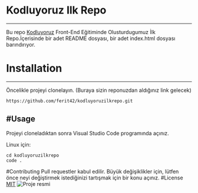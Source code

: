 # Kodluyoruz Ilk Repo
---
Bu repo [Kodluyoruz](https://www.kodluyoruz.org/) Front-End Eğitiminde Olusturdugumuz İlk Repo.İçerisinde bir adet README dosyası, bir adet index.html dosyası barındırıyor.


# Installation
---
Öncelikle projeyi clonelayın. (Buraya sizin reponuzdan aldığınız link gelecek)
```
https://github.com/ferit42/kodluyoruzilkrepo.git
```
#Usage
---
Projeyi cloneladıktan sonra Visual Studio Code programında açınız.

Linux için:
```
cd kodluyoruzilkrepo
code .
```
#Contributing
Pull requestler kabul edilir. Büyük değişiklikler için, lütfen önce neyi değiştirmek istediğinizi tartışmak için bir konu açınız.
#License
[MIT](https://choosealicense.com/licenses/mit/)
![Proje resmi](https://res.cloudinary.com/danielkapper-com/image/upload/v1577156572/logo-one.png)